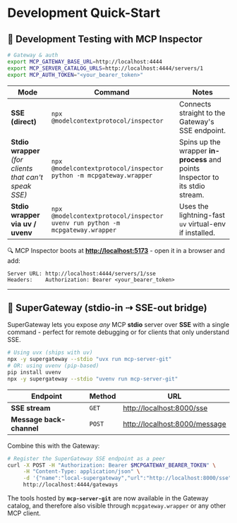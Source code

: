 # Development Quick-Start

## 🧪 Development Testing with **MCP Inspector**

```bash
# Gateway & auth
export MCP_GATEWAY_BASE_URL=http://localhost:4444
export MCP_SERVER_CATALOG_URLS=http://localhost:4444/servers/1
export MCP_AUTH_TOKEN="<your_bearer_token>"
```

| Mode                                                        | Command                                                                      | Notes                                                                         |
| ----------------------------------------------------------- | ---------------------------------------------------------------------------- | ----------------------------------------------------------------------------- |
| **SSE (direct)**                                            | `npx @modelcontextprotocol/inspector`                                        | Connects straight to the Gateway's SSE endpoint.                              |
| **Stdio wrapper** <br/>*(for clients that can't speak SSE)* | `npx @modelcontextprotocol/inspector python -m mcpgateway.wrapper`           | Spins up the wrapper **in-process** and points Inspector to its stdio stream. |
| **Stdio wrapper via uv / uvenv**                            | `npx @modelcontextprotocol/inspector uvenv run python -m mcpgateway.wrapper` | Uses the lightning-fast `uv` virtual-env if installed.                        |

🔍 MCP Inspector boots at **[http://localhost:5173](http://localhost:5173)** - open it in a browser and add:

```text
Server URL: http://localhost:4444/servers/1/sse
Headers:    Authorization: Bearer <your_bearer_token>
```

---

## 🌉 SuperGateway (stdio-in ⇢ SSE-out bridge)

SuperGateway lets you expose *any* MCP **stdio** server over **SSE** with a single command - perfect for
remote debugging or for clients that only understand SSE.

```bash
# Using uvx (ships with uv)
npx -y supergateway --stdio "uvx run mcp-server-git"
# OR: using uvenv (pip-based)
pip install uvenv
npx -y supergateway --stdio "uvenv run mcp-server-git"
```

| Endpoint                 | Method | URL                                                            |
| ------------------------ | ------ | -------------------------------------------------------------- |
| **SSE stream**           | `GET`  | [http://localhost:8000/sse](http://localhost:8000/sse)         |
| **Message back-channel** | `POST` | [http://localhost:8000/message](http://localhost:8000/message) |

Combine this with the Gateway:

```bash
# Register the SuperGateway SSE endpoint as a peer
curl -X POST -H "Authorization: Bearer $MCPGATEWAY_BEARER_TOKEN" \
     -H "Content-Type: application/json" \
     -d '{"name":"local-supergateway","url":"http://localhost:8000/sse"}' \
     http://localhost:4444/gateways
```

The tools hosted by **`mcp-server-git`** are now available in the Gateway catalog, and therefore
also visible through `mcpgateway.wrapper` or any other MCP client.

```
